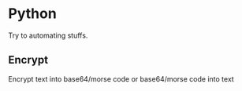 # Python
Try to automating stuffs.

##  Encrypt
Encrypt text into base64/morse code or base64/morse code into text
